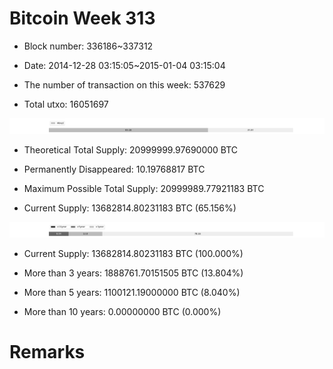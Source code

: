 # Bitcoin Week 313

- Block number: 336186~337312

- Date: 2014-12-28 03:15:05~2015-01-04 03:15:04

- The number of transaction on this week: 537629

- Total utxo: 16051697

![](../images/mined_week313.png)

- Theoretical Total Supply: 20999999.97690000 BTC

- Permanently Disappeared: 10.19768817 BTC

- Maximum Possible Total Supply: 20999989.77921183 BTC

- Current Supply: 13682814.80231183 BTC (65.156%)

![](../images/year_week313.png)


- Current Supply: 13682814.80231183 BTC (100.000%)

- More than 3 years: 1888761.70151505 BTC (13.804%)

- More than 5 years: 1100121.19000000 BTC (8.040%)

- More than 10 years: 0.00000000 BTC (0.000%)

# Remarks

